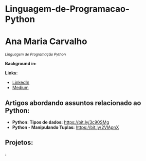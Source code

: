 # Linguagem-de-Programacao-Python

# Ana Maria Carvalho
<sub>*Linguagem de Programação Python*</sub>


**Background in:** 

**Links:**
* [LinkedIn](https://www.linkedin.com/in/carvalhoanamaria/)
* [Medium](https://medium.com/@anamariasous_)

## Artigos abordando assuntos relacionado ao Python:
* **Python: Tipos de dados:** https://bit.ly/3c90SMg
* **Python - Manipulando Tuplas:** https://bit.ly/2VlApnX
## Projetos:
:
